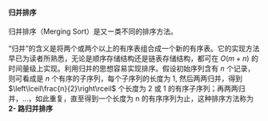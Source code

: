 
#### 归并排序

归并排序（Merging Sort）是又ー类不同的排序方法。

“归并”的含义是将两个或两个以上的有序表组合成一个新的有序表。它的实现方法早已为读者所熟悉，无论是顺序存储结构还是链表存储结构，都可在 $O(m + n)$ 的时间量级上实现。利用归并的思想容易实现排序。假设初始序列含有 $n$ 个记录，则可看成是 $n$ 个有序的子序列，每个子序列的长度为 1, 然后两两归并，得到 $\left\lceil\frac{n}{2}\right\rceil$ 个长度为 2 或 1 的有序子序列；再两两归并，...，如此重复，直至得到一个长度为 n 的有序序列为止，这种排序方法称为 **2- 路归并排序**
